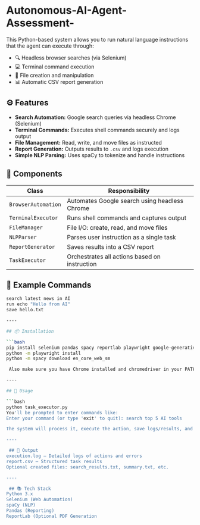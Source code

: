 # Autonomous-AI-Agent-Assessment-
This Python-based system allows you to run natural language instructions that the agent can execute through:
- 🔍 Headless browser searches (via Selenium)
- 💻 Terminal command execution
- 📁 File creation and manipulation
- 📊 Automatic CSV report generation

## ⚙️ Features

- **Search Automation:** Google search queries via headless Chrome (Selenium)
- **Terminal Commands:** Executes shell commands securely and logs output
- **File Management:** Read, write, and move files as instructed
- **Report Generation:** Outputs results to `.csv` and logs execution
- **Simple NLP Parsing:** Uses spaCy to tokenize and handle instructions

## 🧱 Components

| Class             | Responsibility                                  |
|------------------|--------------------------------------------------|
| `BrowserAutomation` | Automates Google search using headless Chrome |
| `TerminalExecutor` | Runs shell commands and captures output        |
| `FileManager`       | File I/O: create, read, and move files        |
| `NLPParser`         | Parses user instruction as a single task      |
| `ReportGenerator`   | Saves results into a CSV report               |
| `TaskExecutor`      | Orchestrates all actions based on instruction |


## 🧪 Example Commands

```bash
search latest news in AI
run echo "Hello from AI"
save hello.txt

----

## 📦 Installation

```bash
pip install selenium pandas spacy reportlab playwright google-generativeai
python -m playwright install
python -m spacy download en_core_web_sm

 Also make sure you have Chrome installed and chromedriver in your PATH.

----

## 🚀 Usage

```bash
python task_executor.py
You'll be prompted to enter commands like:
Enter your command (or type 'exit' to quit): search top 5 AI tools

The system will process it, execute the action, save logs/results, and generate a report.

----

 ## 📝 Output
execution.log — Detailed logs of actions and errors
report.csv — Structured task results
Optional created files: search_results.txt, summary.txt, etc.

----

 ## 📚 Tech Stack
Python 3.x
Selenium (Web Automation)
spaCy (NLP)
Pandas (Reporting)
ReportLab (Optional PDF Generation



